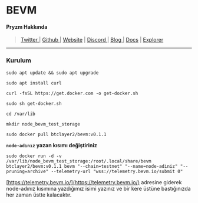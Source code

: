 # BEVM

#### Pryzm Hakkında

> [Twitter ](https://twitter.com/BTClayer2)| [Github ](https://github.com/btclayer2/BEVM)| [Website](https://www.bevm.io/) | [Discord ](https://discord.gg/csuxN8mMEh)| [Blog ](https://bevm-blog.webflow.io/)| [Docs](https://documents.bevm.io/) | [Explorer](https://telemetry.bevm.io/)

***

### Kurulum

```
sudo apt update && sudo apt upgrade
```

```
sudo apt install curl
```

```
curl -fsSL https://get.docker.com -o get-docker.sh
```

```
sudo sh get-docker.sh
```

```
cd /var/lib
```

```
mkdir node_bevm_test_storage
```

```
sudo docker pull btclayer2/bevm:v0.1.1
```

**`node-adınız` yazan kısımı değiştiriniz**

```
sudo docker run -d -v /var/lib/node_bevm_test_storage:/root/.local/share/bevm btclayer2/bevm:v0.1.1 bevm "--chain=testnet" "--name=node-adiniz" "--pruning=archive" --telemetry-url "wss://telemetry.bevm.io/submit 0"
```

[https://telemetry.bevm.io/](https://telemetry.bevm.io/) adresine giderek node-adınız kısımına yazdığımız isimi yazınız ve bir kere üstüne bastığınızda her zaman üstte kalacaktır.&#x20;

